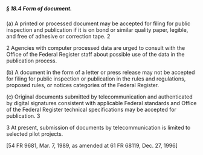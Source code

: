 ##### § 18.4 Form of document. #####

(a) A printed or processed document may be accepted for filing for public inspection and publication if it is on bond or similar quality paper, legible, and free of adhesive or correction tape. 2

2 Agencies with computer processed data are urged to consult with the Office of the Federal Register staff about possible use of the data in the publication process.

(b) A document in the form of a letter or press release may not be accepted for filing for public inspection or publication in the rules and regulations, proposed rules, or notices categories of the Federal Register.

(c) Original documents submitted by telecommunication and authenticated by digital signatures consistent with applicable Federal standards and Office of the Federal Register technical specifications may be accepted for publication. 3

3 At present, submission of documents by telecommunication is limited to selected pilot projects.

[54 FR 9681, Mar. 7, 1989, as amended at 61 FR 68119, Dec. 27, 1996]